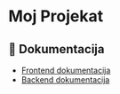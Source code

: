 # Moj Projekat

## 📂 Dokumentacija
- [Frontend dokumentacija](prodavnicajs/README.md)
- [Backend dokumentacija](projekat/prodavnica_app/README.md)
